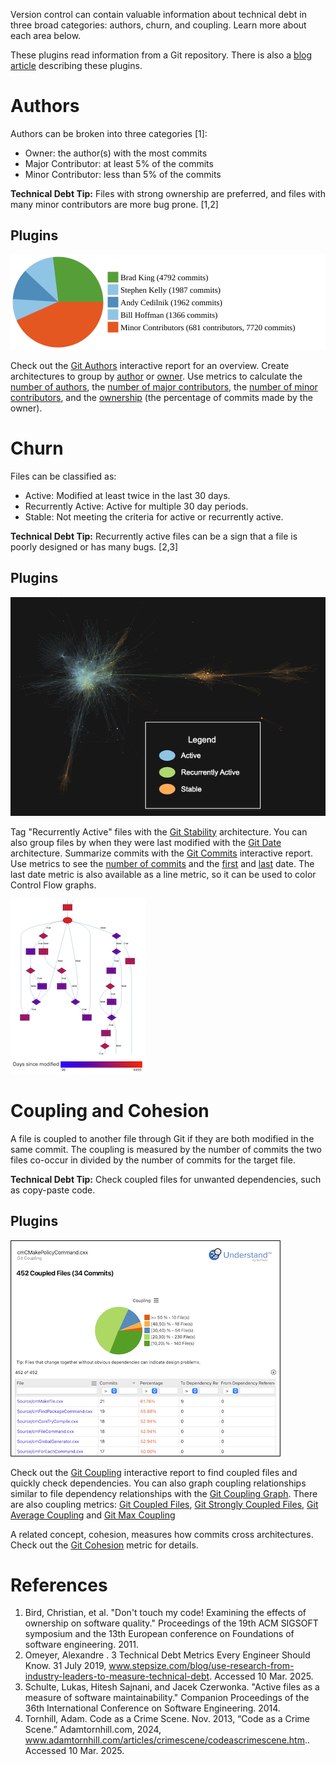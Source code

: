 Version control can contain valuable information about technical debt in three broad categories: authors, churn, and coupling. Learn more about each area below.

These plugins read information from a Git repository. There is also a [blog article](https://blog.scitools.com/git-plugins-for-understand/) describing these plugins.

# Authors

Authors can be broken into three categories [1]:

- Owner: the author(s) with the most commits
- Major Contributor: at least 5% of the commits
- Minor Contributor: less than 5% of the commits

**Technical Debt Tip:** Files with strong ownership are preferred, and files with many minor contributors are more bug prone. [1,2]

## Plugins

![image](chart_authors.svg)

Check out the [Git Authors](und://plugin/ireport/Git%20Authors) interactive report for an overview. Create architectures to group by [author](und://plugin/arch/Git%20Author) or [owner](und://plugin/arch/Git%20Owner). Use metrics to calculate the [number of authors](und://plugin/metric/GitAuthors),
the [number of major contributors](und://plugin/metric/GitMajorContributors), the [number of minor contributors](und://plugin/metric/GitMinorContributors), and the [ownership](und://plugin/metric/GitOwnership) (the percentage of commits made by the owner).

# Churn

Files can be classified as:

- Active: Modified at least twice in the last 30 days.
- Recurrently Active: Active for multiple 30 day periods.
- Stable: Not meeting the criteria for active or recurrently active.

**Technical Debt Tip:** Recurrently active files can be a sign that a file is poorly designed or has many bugs. [2,3]

## Plugins

![image](../../../.doc/git.png)

Tag "Recurrently Active" files with the [Git Stability](und://plugin/arch/Git%20Stability) architecture. You can also group files by when they were last modified with the [Git Date](und://plugin/arch/Git%20Date) architecture. Summarize commits with the [Git Commits](und://plugin/ireport/Git%20Commits) interactive report. Use metrics to see the [number of commits](und://plugin/metric/GitCommits) and the [first](und://plugin/metric/GitDaysSinceCreated) and [last](und://plugin/metric/GitDaysSinceLastModified) date. The last date metric is also available as a line metric, so it can be used to color Control Flow graphs.

![image](../../../.doc/home_metric.png)

# Coupling and Cohesion

A file is coupled to another file through Git if they are both modified in the same commit. The coupling is measured by the number of commits the two files co-occur in divided by the number of commits for the target file.

**Technical Debt Tip:** Check coupled files for unwanted dependencies, such as copy-paste code.

## Plugins

![image](ireport_coupling.png)

Check out the [Git Coupling](und://plugin/ireport/Git%20Coupling) interactive report to find coupled files and quickly check dependencies. You can also graph coupling relationships similar to file dependency relationships with the [Git Coupling Graph](und://plugin/graph/Git%20Coupling-Custom). There are also coupling metrics: [Git Coupled Files](und://plugin/metric/GitCoupledFiles), [Git Strongly Coupled Files](und://plugin/metric/GitStrongCoupledFiles), [Git Average Coupling](und://plugin/metric/GitAvgCoupling) and [Git Max Coupling](und://plugin/metric/GitMaxCoupling)

A related concept, cohesion, measures how commits cross architectures. Check out the [Git Cohesion](und://plugin/metric/GitCohesion) metric for details.


# References

1. Bird, Christian, et al. "Don't touch my code! Examining the effects of ownership on software quality." Proceedings of the 19th ACM SIGSOFT symposium and the 13th European conference on Foundations of software engineering. 2011.
2. Omeyer, Alexandre . 3 Technical Debt Metrics Every Engineer Should Know. 31 July 2019, www.stepsize.com/blog/use-research-from-industry-leaders-to-measure-technical-debt. Accessed 10 Mar. 2025.
3. Schulte, Lukas, Hitesh Sajnani, and Jacek Czerwonka. "Active files as a measure of software maintainability." Companion Proceedings of the 36th International Conference on Software Engineering. 2014.
4. Tornhill, Adam. Code as a Crime Scene. Nov. 2013, “Code as a Crime Scene.” Adamtornhill.com, 2024, www.adamtornhill.com/articles/crimescene/codeascrimescene.htm.. Accessed 10 Mar. 2025.


